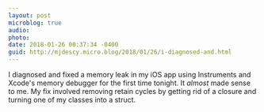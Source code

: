 ```yaml
---
layout: post
microblog: true
audio: 
photo: 
date: 2018-01-26 00:37:34 -0400
guid: http://mjdescy.micro.blog/2018/01/26/i-diagnosed-and.html
---
```

I diagnosed and fixed a memory leak in my iOS app using Instruments and Xcode's memory debugger for the first time tonight. It _almost_ made sense to me. My fix involved removing retain cycles by getting rid of a closure and turning one of my classes into a struct.

